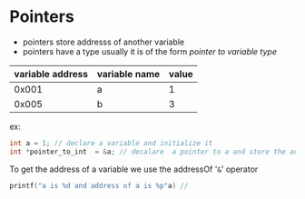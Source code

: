 # Pointers
- pointers store addresss of another variable 
- pointers have a type usually it is of the form *pointer to variable type*


variable address |variable name| value 
-----------------|---------|----------
0x001|a|1
	0x005|b|3





ex:
```c
int a = 1; // declare a variable and initialize it
int *pointer_to_int  = &a; // decalare  a pointer to a and store the address of a in the pointer 

```

To get the address of a variable we use the  addressOf '`&`' operator
```c
printf("a is %d and address of a is %p"a) //
```